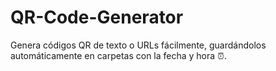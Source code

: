 # QR-Code-Generator
Genera códigos QR de texto o URLs fácilmente, guardándolos automáticamente en carpetas con la fecha y hora ⏰.
